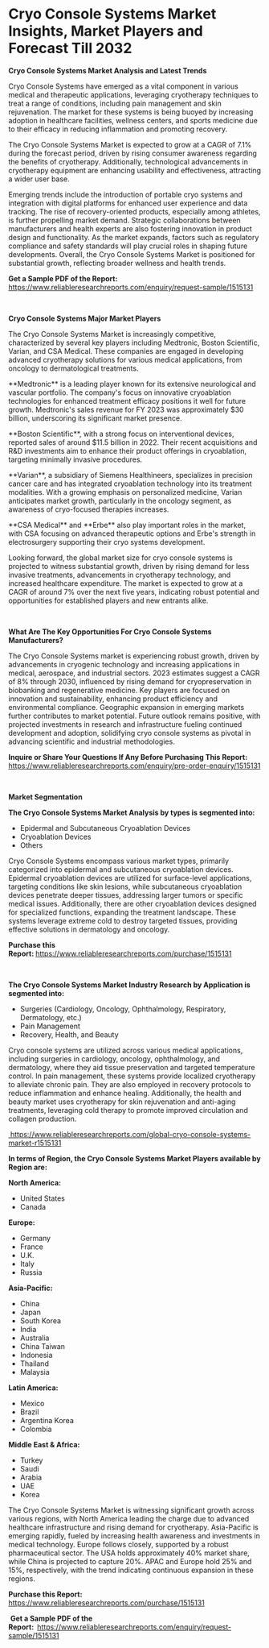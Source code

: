 <p><h1>Cryo Console Systems Market Insights, Market Players and Forecast Till 2032</h1></p><p><strong>Cryo Console Systems Market Analysis and Latest Trends</strong></p>
<p><p>Cryo Console Systems have emerged as a vital component in various medical and therapeutic applications, leveraging cryotherapy techniques to treat a range of conditions, including pain management and skin rejuvenation. The market for these systems is being buoyed by increasing adoption in healthcare facilities, wellness centers, and sports medicine due to their efficacy in reducing inflammation and promoting recovery.</p><p>The Cryo Console Systems Market is expected to grow at a CAGR of 7.1% during the forecast period, driven by rising consumer awareness regarding the benefits of cryotherapy. Additionally, technological advancements in cryotherapy equipment are enhancing usability and effectiveness, attracting a wider user base. </p><p>Emerging trends include the introduction of portable cryo systems and integration with digital platforms for enhanced user experience and data tracking. The rise of recovery-oriented products, especially among athletes, is further propelling market demand. Strategic collaborations between manufacturers and health experts are also fostering innovation in product design and functionality. As the market expands, factors such as regulatory compliance and safety standards will play crucial roles in shaping future developments. Overall, the Cryo Console Systems Market is positioned for substantial growth, reflecting broader wellness and health trends.</p></p>
<p><strong>Get a Sample PDF of the Report:&nbsp;</strong> <a href="https://www.reliableresearchreports.com/enquiry/request-sample/1515131?utm_campaign=3050&utm_medium=2&utm_source=Github&utm_content=ia&utm_term=16042025&utm_id=cryo-console-systems">https://www.reliableresearchreports.com/enquiry/request-sample/1515131</a></p>
<p>&nbsp;</p>
<p><strong>Cryo Console Systems Major Market Players</strong></p>
<p><p>The Cryo Console Systems Market is increasingly competitive, characterized by several key players including Medtronic, Boston Scientific, Varian, and CSA Medical. These companies are engaged in developing advanced cryotherapy solutions for various medical applications, from oncology to dermatological treatments.</p><p>**Medtronic** is a leading player known for its extensive neurological and vascular portfolio. The company's focus on innovative cryoablation technologies for enhanced treatment efficacy positions it well for future growth. Medtronic's sales revenue for FY 2023 was approximately $30 billion, underscoring its significant market presence.</p><p>**Boston Scientific**, with a strong focus on interventional devices, reported sales of around $11.5 billion in 2022. Their recent acquisitions and R&D investments aim to enhance their product offerings in cryoablation, targeting minimally invasive procedures.</p><p>**Varian**, a subsidiary of Siemens Healthineers, specializes in precision cancer care and has integrated cryoablation technology into its treatment modalities. With a growing emphasis on personalized medicine, Varian anticipates market growth, particularly in the oncology segment, as awareness of cryo-focused therapies increases.</p><p>**CSA Medical** and **Erbe** also play important roles in the market, with CSA focusing on advanced therapeutic options and Erbe's strength in electrosurgery supporting their cryo systems development. </p><p>Looking forward, the global market size for cryo console systems is projected to witness substantial growth, driven by rising demand for less invasive treatments, advancements in cryotherapy technology, and increased healthcare expenditure. The market is expected to grow at a CAGR of around 7% over the next five years, indicating robust potential and opportunities for established players and new entrants alike.</p></p>
<p>&nbsp;</p>
<p><strong>What Are The Key Opportunities For Cryo Console Systems Manufacturers?</strong></p>
<p><p>The Cryo Console Systems market is experiencing robust growth, driven by advancements in cryogenic technology and increasing applications in medical, aerospace, and industrial sectors. 2023 estimates suggest a CAGR of 8% through 2030, influenced by rising demand for cryopreservation in biobanking and regenerative medicine. Key players are focused on innovation and sustainability, enhancing product efficiency and environmental compliance. Geographic expansion in emerging markets further contributes to market potential. Future outlook remains positive, with projected investments in research and infrastructure fueling continued development and adoption, solidifying cryo console systems as pivotal in advancing scientific and industrial methodologies.</p></p>
<p><strong>Inquire or Share Your Questions If Any Before Purchasing This Report:</strong> <a href="https://www.reliableresearchreports.com/enquiry/pre-order-enquiry/1515131?utm_campaign=3050&utm_medium=2&utm_source=Github&utm_content=ia&utm_term=16042025&utm_id=cryo-console-systems">https://www.reliableresearchreports.com/enquiry/pre-order-enquiry/1515131</a></p>
<p>&nbsp;</p>
<p><strong>Market Segmentation</strong></p>
<p><strong>The Cryo Console Systems Market Analysis by types is segmented into:</strong></p>
<p><ul><li>Epidermal and Subcutaneous Cryoablation Devices</li><li>Cryoablation Devices</li><li>Others</li></ul></p>
<p><p>Cryo Console Systems encompass various market types, primarily categorized into epidermal and subcutaneous cryoablation devices. Epidermal cryoablation devices are utilized for surface-level applications, targeting conditions like skin lesions, while subcutaneous cryoablation devices penetrate deeper tissues, addressing larger tumors or specific medical issues. Additionally, there are other cryoablation devices designed for specialized functions, expanding the treatment landscape. These systems leverage extreme cold to destroy targeted tissues, providing effective solutions in dermatology and oncology.</p></p>
<p><strong>Purchase this Report:&nbsp;</strong><a href="https://www.reliableresearchreports.com/purchase/1515131?utm_campaign=3050&utm_medium=2&utm_source=Github&utm_content=ia&utm_term=16042025&utm_id=cryo-console-systems">https://www.reliableresearchreports.com/purchase/1515131</a></p>
<p>&nbsp;</p>
<p><strong>The Cryo Console Systems Market Industry Research by Application is segmented into:</strong></p>
<p><ul><li>Surgeries (Cardiology, Oncology, Ophthalmology, Respiratory, Dermatology, etc.)</li><li>Pain Management</li><li>Recovery, Health, and Beauty</li></ul></p>
<p><p>Cryo console systems are utilized across various medical applications, including surgeries in cardiology, oncology, ophthalmology, and dermatology, where they aid tissue preservation and targeted temperature control. In pain management, these systems provide localized cryotherapy to alleviate chronic pain. They are also employed in recovery protocols to reduce inflammation and enhance healing. Additionally, the health and beauty market uses cryotherapy for skin rejuvenation and anti-aging treatments, leveraging cold therapy to promote improved circulation and collagen production.</p></p>
<p><a href="https://www.reliableresearchreports.com/global-cryo-console-systems-market-r1515131?utm_campaign=3050&utm_medium=2&utm_source=Github&utm_content=ia&utm_term=16042025&utm_id=cryo-console-systems">&nbsp;https://www.reliableresearchreports.com/global-cryo-console-systems-market-r1515131</a></p>
<p><strong>In terms of Region, the Cryo Console Systems Market Players available by Region are:</strong></p>
<p>
    <p> <strong> North America: </strong>
        <ul>
            <li>United States</li>
            <li>Canada</li>
        </ul>
        </p> 
    <p> <strong> Europe: </strong>
        <ul>
            <li>Germany</li>
            <li>France</li>
            <li>U.K.</li>
            <li>Italy</li>
            <li>Russia</li>
        </ul>
        </p> 
    <p> <strong> Asia-Pacific: </strong>
        <ul>
            <li>China</li>
            <li>Japan</li>
            <li>South Korea</li>
            <li>India</li>
            <li>Australia</li>
            <li>China Taiwan</li>
            <li>Indonesia</li>
            <li>Thailand</li>
            <li>Malaysia</li>
        </ul>
        </p> 
    <p> <strong> Latin America: </strong>
        <ul>
            <li>Mexico</li>
            <li>Brazil</li>
            <li>Argentina Korea</li>
            <li>Colombia</li>
        </ul>
        </p> 
    <p> <strong> Middle East & Africa: </strong>
        <ul>
            <li>Turkey</li>
            <li>Saudi</li>
            <li>Arabia</li>
            <li>UAE</li>
            <li>Korea</li>
        </ul>
    </p>
    </p>
<p><p>The Cryo Console Systems Market is witnessing significant growth across various regions, with North America leading the charge due to advanced healthcare infrastructure and rising demand for cryotherapy. Asia-Pacific is emerging rapidly, fueled by increasing health awareness and investments in medical technology. Europe follows closely, supported by a robust pharmaceutical sector. The USA holds approximately 40% market share, while China is projected to capture 20%. APAC and Europe hold 25% and 15%, respectively, with the trend indicating continuous expansion in these regions.</p></p>
<p><strong>Purchase this Report: </strong><a href="https://www.reliableresearchreports.com/purchase/1515131?utm_campaign=3050&utm_medium=2&utm_source=Github&utm_content=ia&utm_term=16042025&utm_id=cryo-console-systems">https://www.reliableresearchreports.com/purchase/1515131</a></p>
<p>&nbsp;<strong>Get a Sample PDF of the Report:&nbsp;&nbsp;</strong><a href="https://www.reliableresearchreports.com/enquiry/request-sample/1515131?utm_campaign=3050&utm_medium=2&utm_source=Github&utm_content=ia&utm_term=16042025&utm_id=cryo-console-systems">https://www.reliableresearchreports.com/enquiry/request-sample/1515131</a></p>
<p><strong></strong></p>
<p><p></p><p></p><p></p></p>